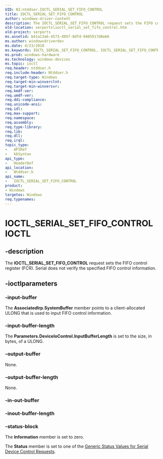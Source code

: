 ```yaml
---
UID: NI:ntddser.IOCTL_SERIAL_SET_FIFO_CONTROL
title: IOCTL_SERIAL_SET_FIFO_CONTROL
author: windows-driver-content
description: The IOCTL_SERIAL_SET_FIFO_CONTROL request sets the FIFO control register (FCR). Serial does not verify the specified FIFO control information.
old-location: serports\ioctl_serial_set_fifo_control.htm
old-project: serports
ms.assetid: b41a13a6-4573-495f-8dfd-9405917d8e66
ms.author: windowsdriverdev
ms.date: 4/23/2018
ms.keywords: IOCTL_SERIAL_SET_FIFO_CONTROL, IOCTL_SERIAL_SET_FIFO_CONTROL control, IOCTL_SERIAL_SET_FIFO_CONTROL control code [Serial Ports], ntddser/IOCTL_SERIAL_SET_FIFO_CONTROL, serports.ioctl_serial_set_fifo_control, serref_5e21a668-7fca-4d1e-baf2-3356ba2087d9.xml
ms.prod: windows-hardware
ms.technology: windows-devices
ms.topic: ioctl
req.header: ntddser.h
req.include-header: Ntddser.h
req.target-type: Windows
req.target-min-winverclnt: 
req.target-min-winversvr: 
req.kmdf-ver: 
req.umdf-ver: 
req.ddi-compliance: 
req.unicode-ansi: 
req.idl: 
req.max-support: 
req.namespace: 
req.assembly: 
req.type-library: 
req.lib: 
req.dll: 
req.irql: 
topic_type:
-	APIRef
-	kbSyntax
api_type:
-	HeaderDef
api_location:
-	Ntddser.h
api_name:
-	IOCTL_SERIAL_SET_FIFO_CONTROL
product:
- Windows
targetos: Windows
req.typenames: 
---
```


# IOCTL_SERIAL_SET_FIFO_CONTROL IOCTL


## -description


The <b>IOCTL_SERIAL_SET_FIFO_CONTROL</b> request sets the FIFO control register (FCR). Serial does not verify the specified FIFO control information.


## -ioctlparameters




### -input-buffer

The <b>AssociatedIrp.SystemBuffer</b> member points to a client-allocated ULONG that is used to input FIFO control information.


### -input-buffer-length

The <b>Parameters.DeviceIoControl.InputBufferLength</b> is set to the size, in bytes, of a ULONG.


### -output-buffer

None.


### -output-buffer-length

None.


### -in-out-buffer



<text></text>




### -inout-buffer-length



<text></text>




### -status-block

The <b>Information</b> member is set to zero.

The <b>Status</b> member is set to one of the <a href="https://docs.microsoft.com/en-us/windows-hardware/drivers/serports/serial-device-control-requests2">Generic Status Values for Serial Device Control Requests</a>.

